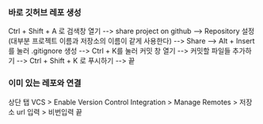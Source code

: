 ### 바로 깃허브 레포 생성

Ctrl + Shift + A 로 검색창 열기 --> share project on github --> Repository 설정(대부분 프로젝트 이름과 저장소의 이름이 같게 사용한다) --> Share --> Alt + Insert를 눌러 .gitignore 생성 
-->  Ctrl + K를 눌러 커밋 창 열기 --> 커밋할 파일들 추가하기 --> Ctrl + Shift + K 로 푸시하기 --> 끝


### 이미 있는 레포와 연결
상단 탭 VCS > Enable Version Control Integration > Manage Remotes > 저장소 url 입력 > 비번입력 끝
